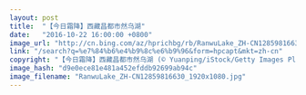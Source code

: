 ```yaml
---
layout: post
title:  "【今日霜降】西藏昌都市然乌湖"
date:   "2016-10-22 16:00:00 +0800"
image_url: "http://cn.bing.com/az/hprichbg/rb/RanwuLake_ZH-CN12859816630_1920x1080.jpg"
link: "/search?q=%e7%84%b6%e4%b9%8c%e6%b9%96&form=hpcapt&mkt=zh-cn"
copyright: "【今日霜降】西藏昌都市然乌湖 (© Yuanping/iStock/Getty Images Plus)"
image_hash: "d9e0ece81e481a452efddb92699ab94c"
image_filename: "RanwuLake_ZH-CN12859816630_1920x1080.jpg"
---
```

